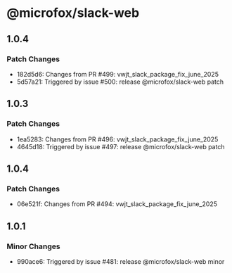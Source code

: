 # @microfox/slack-web

## 1.0.4

### Patch Changes

- 182d5d6: Changes from PR #499: vwjt_slack_package_fix_june_2025
- 5d57a21: Triggered by issue #500: release @microfox/slack-web patch

## 1.0.3

### Patch Changes

- 1ea5283: Changes from PR #496: vwjt_slack_package_fix_june_2025
- 4645d18: Triggered by issue #497: release @microfox/slack-web patch

## 1.0.4

### Patch Changes

- 06e521f: Changes from PR #494: vwjt_slack_package_fix_june_2025

## 1.0.1

### Minor Changes

- 990ace6: Triggered by issue #481: release @microfox/slack-web minor
